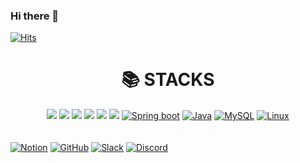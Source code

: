 ### Hi there 👋

[![Hits](https://hits.seeyoufarm.com/api/count/incr/badge.svg?url=https%3A%2F%2Fgithub.com%2Fthekim123%2F&count_bg=%2379C83D&title_bg=%23555555&icon=&icon_color=%23E7E7E7&title=hits&edge_flat=false)](https://hits.seeyoufarm.com)


<div align=center><h1>📚 STACKS</h1></div>
<div align=center> 
  <img src="https://img.shields.io/badge/java-007396?style=for-the-badge&logo=java&logoColor=white"> 
  <img src="https://img.shields.io/badge/spring-6DB33F?style=for-the-badge&logo=spring&logoColor=white"> 
  <img src="https://img.shields.io/badge/oracle-F80000?style=for-the-badge&logo=oracle&logoColor=white"> 
  <img src="https://img.shields.io/badge/mysql-4479A1?style=for-the-badge&logo=mysql&logoColor=white"> 
  <img src="https://img.shields.io/badge/mariaDB-003545?style=for-the-badge&logo=mariaDB&logoColor=white"> 
  <img src="https://img.shields.io/badge/mongoDB-47A248?style=for-the-badge&logo=MongoDB&logoColor=white">
   <a target="_blank" rel="noopener noreferrer nofollow" href="https://camo.githubusercontent.com/8f3d2babcbdb090dfb572b0809d740ba903be57be8990d016eb57db70944e236/68747470733a2f2f696d672e736869656c64732e696f2f62616467652f537072696e67426f6f742d3644423333462e7376673f267374796c653d666f722d7468652d6261646765266c6f676f3d537072696e67426f6f74266c6f676f436f6c6f723d7768697465"><img alt="Spring boot" src="https://camo.githubusercontent.com/8f3d2babcbdb090dfb572b0809d740ba903be57be8990d016eb57db70944e236/68747470733a2f2f696d672e736869656c64732e696f2f62616467652f537072696e67426f6f742d3644423333462e7376673f267374796c653d666f722d7468652d6261646765266c6f676f3d537072696e67426f6f74266c6f676f436f6c6f723d7768697465" data-canonical-src="https://img.shields.io/badge/SpringBoot-6DB33F.svg?&amp;style=for-the-badge&amp;logo=SpringBoot&amp;logoColor=white" style="max-width: 100%;"></a>
  <a target="_blank" rel="noopener noreferrer nofollow" href="https://camo.githubusercontent.com/9803d03d9651202ff7f72e364e9f60903ef32abbee05549c7e511eff875d3e99/68747470733a2f2f696d672e736869656c64732e696f2f62616467652f6a6176612d3030373339362e7376673f267374796c653d666f722d7468652d6261646765266c6f676f3d4a617661266c6f676f436f6c6f723d7768697465"><img alt="Java" src="https://camo.githubusercontent.com/9803d03d9651202ff7f72e364e9f60903ef32abbee05549c7e511eff875d3e99/68747470733a2f2f696d672e736869656c64732e696f2f62616467652f6a6176612d3030373339362e7376673f267374796c653d666f722d7468652d6261646765266c6f676f3d4a617661266c6f676f436f6c6f723d7768697465" data-canonical-src="https://img.shields.io/badge/java-007396.svg?&amp;style=for-the-badge&amp;logo=Java&amp;logoColor=white" style="max-width: 100%;"></a> 
  <a target="_blank" rel="noopener noreferrer nofollow" href="https://camo.githubusercontent.com/9eee63f338a7f3a10d198d998e15d1127d2bb4959d276da8d0d748d3445e1885/68747470733a2f2f696d672e736869656c64732e696f2f62616467652f4d7953514c2d3434373941312e7376673f267374796c653d666f722d7468652d6261646765266c6f676f3d4d7953514c266c6f676f436f6c6f723d7768697465"><img alt="MySQL" src="https://camo.githubusercontent.com/9eee63f338a7f3a10d198d998e15d1127d2bb4959d276da8d0d748d3445e1885/68747470733a2f2f696d672e736869656c64732e696f2f62616467652f4d7953514c2d3434373941312e7376673f267374796c653d666f722d7468652d6261646765266c6f676f3d4d7953514c266c6f676f436f6c6f723d7768697465" data-canonical-src="https://img.shields.io/badge/MySQL-4479A1.svg?&amp;style=for-the-badge&amp;logo=MySQL&amp;logoColor=white" style="max-width: 100%;"></a> 
  <a target="_blank" rel="noopener noreferrer nofollow" href="https://camo.githubusercontent.com/a89d2c89158d88a7aec2f9afcc2a2cca6ab6c2e4587d27a09a3b4e1d812a8eb7/68747470733a2f2f696d672e736869656c64732e696f2f62616467652f4c696e75782d4643433632342e7376673f267374796c653d666f722d7468652d6261646765266c6f676f3d4c696e7578266c6f676f436f6c6f723d626c61636b"><img alt="Linux" src="https://camo.githubusercontent.com/a89d2c89158d88a7aec2f9afcc2a2cca6ab6c2e4587d27a09a3b4e1d812a8eb7/68747470733a2f2f696d672e736869656c64732e696f2f62616467652f4c696e75782d4643433632342e7376673f267374796c653d666f722d7468652d6261646765266c6f676f3d4c696e7578266c6f676f436f6c6f723d626c61636b" data-canonical-src="https://img.shields.io/badge/Linux-FCC624.svg?&amp;style=for-the-badge&amp;logo=Linux&amp;logoColor=black" style="max-width: 100%;"></a>
</div><br>
  
  <br>
  <a target="_blank" rel="noopener noreferrer nofollow" href="https://camo.githubusercontent.com/4979e45e10b9b975d406df3f809e7ae50d217cb8e7cde12d79b7986992ede2a8/68747470733a2f2f696d672e736869656c64732e696f2f62616467652f4e6f74696f6e2d3030303030302e7376673f267374796c653d666f722d7468652d6261646765266c6f676f3d4e6f74696f6e266c6f676f436f6c6f723d7768697465"><img alt="Notion" src="https://camo.githubusercontent.com/4979e45e10b9b975d406df3f809e7ae50d217cb8e7cde12d79b7986992ede2a8/68747470733a2f2f696d672e736869656c64732e696f2f62616467652f4e6f74696f6e2d3030303030302e7376673f267374796c653d666f722d7468652d6261646765266c6f676f3d4e6f74696f6e266c6f676f436f6c6f723d7768697465" data-canonical-src="https://img.shields.io/badge/Notion-000000.svg?&amp;style=for-the-badge&amp;logo=Notion&amp;logoColor=white" style="max-width: 100%;"></a>
<a target="_blank" rel="noopener noreferrer nofollow" href="https://camo.githubusercontent.com/442dda82940218cc39b71c97ae42c317d7548342a3aafa973fa72549c901419d/68747470733a2f2f696d672e736869656c64732e696f2f62616467652f4769744875622d3138313731372e7376673f267374796c653d666f722d7468652d6261646765266c6f676f3d476974487562266c6f676f436f6c6f723d7768697465"><img alt="GitHub" src="https://camo.githubusercontent.com/442dda82940218cc39b71c97ae42c317d7548342a3aafa973fa72549c901419d/68747470733a2f2f696d672e736869656c64732e696f2f62616467652f4769744875622d3138313731372e7376673f267374796c653d666f722d7468652d6261646765266c6f676f3d476974487562266c6f676f436f6c6f723d7768697465" data-canonical-src="https://img.shields.io/badge/GitHub-181717.svg?&amp;style=for-the-badge&amp;logo=GitHub&amp;logoColor=white" style="max-width: 100%;"></a>
<a target="_blank" rel="noopener noreferrer nofollow" href="https://camo.githubusercontent.com/eb94304ef4a81c2f06ed1d4c03e46ac9d94383b5c5b92cbb8e0a5822ad03e692/68747470733a2f2f696d672e736869656c64732e696f2f62616467652f536c61636b2d3441313534422e7376673f267374796c653d666f722d7468652d6261646765266c6f676f3d536c61636b266c6f676f436f6c6f723d7768697465"><img alt="Slack" src="https://camo.githubusercontent.com/eb94304ef4a81c2f06ed1d4c03e46ac9d94383b5c5b92cbb8e0a5822ad03e692/68747470733a2f2f696d672e736869656c64732e696f2f62616467652f536c61636b2d3441313534422e7376673f267374796c653d666f722d7468652d6261646765266c6f676f3d536c61636b266c6f676f436f6c6f723d7768697465" data-canonical-src="https://img.shields.io/badge/Slack-4A154B.svg?&amp;style=for-the-badge&amp;logo=Slack&amp;logoColor=white" style="max-width: 100%;"></a>
<a target="_blank" rel="noopener noreferrer nofollow" href="https://camo.githubusercontent.com/a75769b34964e02b9bc19ae876f049cd4ccdf0219006eeb9fa2b7f167a6ec282/68747470733a2f2f696d672e736869656c64732e696f2f62616467652f446973636f72642d3538363546322e7376673f267374796c653d666f722d7468652d6261646765266c6f676f3d446973636f7264266c6f676f436f6c6f723d7768697465"><img alt="Discord" src="https://camo.githubusercontent.com/a75769b34964e02b9bc19ae876f049cd4ccdf0219006eeb9fa2b7f167a6ec282/68747470733a2f2f696d672e736869656c64732e696f2f62616467652f446973636f72642d3538363546322e7376673f267374796c653d666f722d7468652d6261646765266c6f676f3d446973636f7264266c6f676f436f6c6f723d7768697465" data-canonical-src="https://img.shields.io/badge/Discord-5865F2.svg?&amp;style=for-the-badge&amp;logo=Discord&amp;logoColor=white" style="max-width: 100%;"></a>
</div>

<!--
**thekim123/thekim123** is a ✨ _special_ ✨ repository because its `README.md` (this file) appears on your GitHub profile.

Here are some ideas to get you started:

- 🔭 I’m currently working on ...
- 🌱 I’m currently learning ...
- 👯 I’m looking to collaborate on ...
- 🤔 I’m looking for help with ...
- 💬 Ask me about ...
- 📫 How to reach me: ...
- 😄 Pronouns: ...
- ⚡ Fun fact: ...
-->
